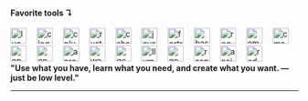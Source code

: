 <h4 align="left">Favorite tools ↴</h4>
<div align="left">
  <a href="https://lua.org"><img src="https://skillicons.dev/icons?i=lua" height="28" alt="lua logo"  /></a>
  <img width="10"/>
  <a href="https://www.c-language.org"><img src="https://skillicons.dev/icons?i=c" height="28" alt="c logo"  /></a>
  <img width="10" />
  <a href="https://isocpp.org"><img src="https://skillicons.dev/icons?i=cpp" height="28" alt="cplusplus logo"  /></a>
  <img width="10" />
  <a href="https://www.rust-lang.org"><img src="https://skillicons.dev/icons?i=rust" height="28" alt="rust logo"  /></a>
  <img width="10" />
  <a href="https://learn.microsoft.com/en-us/dotnet/csharp"><img src="https://skillicons.dev/icons?i=cs" height="28" alt="csharp logo"  /></a>
  <img width="10" />
  <a href="https://docs.oracle.com/en/java"><img src="https://skillicons.dev/icons?i=java" height="28" alt="java logo"  /></a>
  <img width="10" />
  <a href="https://fortran-lang.org/learn/"><img src="https://skillicons.dev/icons?i=fortran" height="28" alt="fortran logo"  /></a>
  <img width="10" />
  <a href="https://www.gnu.org/software/bash/manual/bash.html"><img src="https://skillicons.dev/icons?i=bash" height="28" alt="bash logo"  /></a>
  <img width="10" />
  <a href="https://regex101.com"><img src="https://skillicons.dev/icons?i=regex" height="28" alt="regex logo"  /></a>
  <img width="10" />
	<a href="https://docs.parseplatform.org/embedded_c/guide/"><img src="https://cdn.jsdelivr.net/gh/devicons/devicon/icons/embeddedc/embeddedc-original.svg" height="28" alt="embeddedc logo"  /></a>
	<img width="10" />
	<a href="https://cmake.org/cmake/help/latest/index.html"><img src="https://cdn.jsdelivr.net/gh/devicons/devicon@latest/icons/cmake/cmake-original.svg" height="28" alt="cmake logo"  /></a>
	<br>
  <a href="https://github.com/KhronosGroup/OpenCL-Docs"><img src="https://cdn.jsdelivr.net/gh/devicons/devicon@latest/icons/opencl/opencl-original.svg" height="28" alt="openCl logo"  /></a>
  <img width="10" />
  <a href="https://www.khronos.org/opengl/wiki/OpenGL_Reference"><img src="https://cdn.jsdelivr.net/gh/devicons/devicon/icons/opengl/opengl-original.svg" height="28" alt="opengl logo"  /></a>
  <img width="10" />
	<a href="https://developer.arm.com/documentation/102374/latest/"><img src="https://cdn.jsdelivr.net/gh/devicons/devicon/icons/aarch64/aarch64-original.svg" height="28" alt="aarch64 logo"  /></a>
	<img width="10" />
	<a href="https://webassembly.org/getting-started/developers-guide/"><img src="https://cdn.jsdelivr.net/gh/devicons/devicon@latest/icons/wasm/wasm-original.svg" height="28" alt="webassembly logo"  /></a>
  <img width="10" />
	<a href="https://gcc.gnu.org/onlinedocs/"><img src="https://cdn.jsdelivr.net/gh/devicons/devicon/icons/gcc/gcc-original.svg" height="28" alt="gcc logo"  /></a>
	<img width="10" />
	<a href="https://llvm.org/docs/GettingStarted.html"><img src="https://cdn.jsdelivr.net/gh/devicons/devicon@latest/icons/llvm/llvm-original.svg" height="28" alt="llvm logo"  /></a>
  <img width="10" />
	<a href="https://wiki.gentoo.org/wiki/Main_Page"><img src="https://cdn.simpleicons.org/gentoo/54487A" height="28" alt="gentoo logo"  /></a>
	<img width="10" />
	<a href="https://www.raspberrypi.com"><img src="https://skillicons.dev/icons?i=raspberrypi" height="28" alt="raspberrypi logo"  /></a>
  <img width="10" />
	<a href="https://docs.ansible.com/ansible/latest/index.html"><img src="https://skillicons.dev/icons?i=ansible" height="28" alt="ansible logo"  /></a>
	<img width="10" />
	<a href="https://docs.redhat.com/en/documentation/openshift_container_platform/4.18/html/getting_started/index"><img src="https://skillicons.dev/icons?i=openshift" height="28" alt="redhatopenshift logo"  /></a><br>
<strong>"Use what you have, learn what you need, and create what you want. —just be low level."<strong>
</div>
<hr class="solid">

